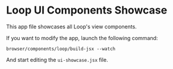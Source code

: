 Loop UI Components Showcase
===========================

This app file showcases all Loop's view components.

If you want to modify the app, launch the following command:

    browser/components/loop/build-jsx --watch

And start editing the `ui-showcase.jsx` file.
